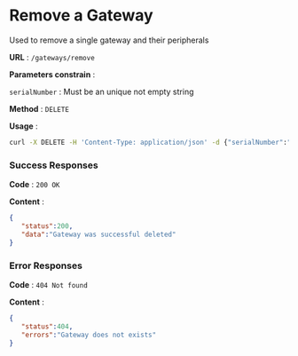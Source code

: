 # Remove a Gateway
Used to remove a single gateway and their peripherals

**URL** : `/gateways/remove`

**Parameters constrain** :

`serialNumber` : Must be an unique not empty string

**Method** : `DELETE`

**Usage** : 
```bash
curl -X DELETE -H 'Content-Type: application/json' -d {"serialNumber":"serialNumber"} /gateways/remove
```

### Success Responses

**Code** : `200 OK`

**Content** :
```json
{
   "status":200,
   "data":"Gateway was successful deleted"
}
```

### Error Responses

**Code** : `404 Not found`

**Content** :
```json
{
   "status":404,
   "errors":"Gateway does not exists"
}
```
